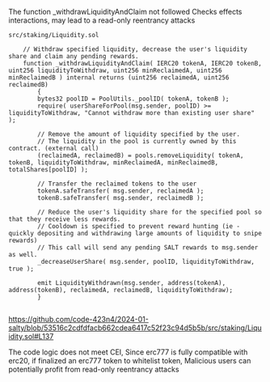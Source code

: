 The function _withdrawLiquidityAndClaim not followed Checks effects interactions, may lead to a read-only reentrancy attacks

```
src/staking/Liquidity.sol

	// Withdraw specified liquidity, decrease the user's liquidity share and claim any pending rewards.
    function _withdrawLiquidityAndClaim( IERC20 tokenA, IERC20 tokenB, uint256 liquidityToWithdraw, uint256 minReclaimedA, uint256 minReclaimedB ) internal returns (uint256 reclaimedA, uint256 reclaimedB)
		{
		bytes32 poolID = PoolUtils._poolID( tokenA, tokenB );
		require( userShareForPool(msg.sender, poolID) >= liquidityToWithdraw, "Cannot withdraw more than existing user share" );

		// Remove the amount of liquidity specified by the user.
		// The liquidity in the pool is currently owned by this contract. (external call)
		(reclaimedA, reclaimedB) = pools.removeLiquidity( tokenA, tokenB, liquidityToWithdraw, minReclaimedA, minReclaimedB, totalShares[poolID] );

		// Transfer the reclaimed tokens to the user
		tokenA.safeTransfer( msg.sender, reclaimedA );
		tokenB.safeTransfer( msg.sender, reclaimedB );

		// Reduce the user's liquidity share for the specified pool so that they receive less rewards.
		// Cooldown is specified to prevent reward hunting (ie - quickly depositing and withdrawing large amounts of liquidity to snipe rewards)
		// This call will send any pending SALT rewards to msg.sender as well.
		_decreaseUserShare( msg.sender, poolID, liquidityToWithdraw, true );

		emit LiquidityWithdrawn(msg.sender, address(tokenA), address(tokenB), reclaimedA, reclaimedB, liquidityToWithdraw);
		}
    
```

https://github.com/code-423n4/2024-01-salty/blob/53516c2cdfdfacb662cdea6417c52f23c94d5b5b/src/staking/Liquidity.sol#L137

The code logic does not meet CEI, Since erc777 is fully compatible with erc20, if finalized an erc777 token to whitelist token, Malicious users can potentially profit from read-only reentrancy attacks